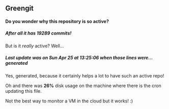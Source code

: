## Greengit

#### Do you wonder why this repository is so active?

##### After all it has 19289 commits!

But is it *really* active? Well...

##### Last update was on Sun Apr 25 at 13:25:06 when those lines were... generated

Yes, generated, because it certainly helps a lot to have such an active repo!

Oh and there was **26%** disk usage on the machine
where there is the cron updating this file.

Not the best way to monitor a VM in the cloud but it works! :)

